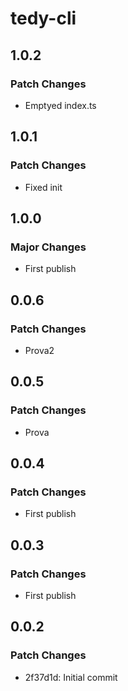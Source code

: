 # tedy-cli

## 1.0.2

### Patch Changes

- Emptyed index.ts

## 1.0.1

### Patch Changes

- Fixed init

## 1.0.0

### Major Changes

- First publish

## 0.0.6

### Patch Changes

- Prova2

## 0.0.5

### Patch Changes

- Prova

## 0.0.4

### Patch Changes

- First publish

## 0.0.3

### Patch Changes

- First publish

## 0.0.2

### Patch Changes

- 2f37d1d: Initial commit
